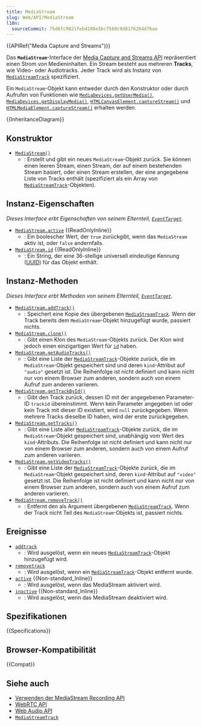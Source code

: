 ```yaml
---
title: MediaStream
slug: Web/API/MediaStream
l10n:
  sourceCommit: 75d6fc9821feb4288e5bc7580c9d8176264d76ae
---
```


{{APIRef("Media Capture and Streams")}}

Das **`MediaStream`**-Interface der [Media Capture and Streams API](/de/docs/Web/API/Media_Capture_and_Streams_API) repräsentiert einen Strom von Medieninhalten. Ein Stream besteht aus mehreren **Tracks**, wie Video- oder Audiotracks. Jeder Track wird als Instanz von [`MediaStreamTrack`](/de/docs/Web/API/MediaStreamTrack) spezifiziert.

Ein `MediaStream`-Objekt kann entweder durch den Konstruktor oder durch Aufrufen von Funktionen wie [`MediaDevices.getUserMedia()`](/de/docs/Web/API/MediaDevices/getUserMedia), [`MediaDevices.getDisplayMedia()`](/de/docs/Web/API/MediaDevices/getDisplayMedia), [`HTMLCanvasElement.captureStream()`](/de/docs/Web/API/HTMLCanvasElement/captureStream) und [`HTMLMediaElement.captureStream()`](/de/docs/Web/API/HTMLMediaElement/captureStream) erhalten werden.

{{InheritanceDiagram}}

## Konstruktor

- [`MediaStream()`](/de/docs/Web/API/MediaStream/MediaStream)
  - : Erstellt und gibt ein neues `MediaStream`-Objekt zurück. Sie können einen leeren Stream, einen Stream, der auf einem bestehenden Stream basiert, oder einen Stream erstellen, der eine angegebene Liste von Tracks enthält (spezifiziert als ein Array von [`MediaStreamTrack`](/de/docs/Web/API/MediaStreamTrack)-Objekten).

## Instanz-Eigenschaften

_Dieses Interface erbt Eigenschaften von seinem Elternteil, [`EventTarget`](/de/docs/Web/API/EventTarget)._

- [`MediaStream.active`](/de/docs/Web/API/MediaStream/active) {{ReadOnlyInline}}
  - : Ein boolescher Wert, der `true` zurückgibt, wenn das `MediaStream` aktiv ist, oder `false` andernfalls.
- [`MediaStream.id`](/de/docs/Web/API/MediaStream/id) {{ReadOnlyInline}}
  - : Ein String, der eine 36-stellige universell eindeutige Kennung ([UUID](/de/docs/Glossary/UUID)) für das Objekt enthält.

## Instanz-Methoden

_Dieses Interface erbt Methoden von seinem Elternteil, [`EventTarget`](/de/docs/Web/API/EventTarget)._

- [`MediaStream.addTrack()`](/de/docs/Web/API/MediaStream/addTrack)
  - : Speichert eine Kopie des übergebenen [`MediaStreamTrack`](/de/docs/Web/API/MediaStreamTrack). Wenn der Track bereits dem `MediaStream`-Objekt hinzugefügt wurde, passiert nichts.
- [`MediaStream.clone()`](/de/docs/Web/API/MediaStream/clone)
  - : Gibt einen Klon des `MediaStream`-Objekts zurück. Der Klon wird jedoch einen einzigartigen Wert für [`id`](/de/docs/Web/API/MediaStream/id) haben.
- [`MediaStream.getAudioTracks()`](/de/docs/Web/API/MediaStream/getAudioTracks)
  - : Gibt eine Liste der [`MediaStreamTrack`](/de/docs/Web/API/MediaStreamTrack)-Objekte zurück, die im `MediaStream`-Objekt gespeichert sind und deren `kind`-Attribut auf `"audio"` gesetzt ist. Die Reihenfolge ist nicht definiert und kann nicht nur von einem Browser zum anderen, sondern auch von einem Aufruf zum anderen variieren.
- [`MediaStream.getTrackById()`](/de/docs/Web/API/MediaStream/getTrackById)
  - : Gibt den Track zurück, dessen ID mit der angegebenen Parameter-ID `trackid` übereinstimmt. Wenn kein Parameter angegeben ist oder kein Track mit dieser ID existiert, wird `null` zurückgegeben. Wenn mehrere Tracks dieselbe ID haben, wird der erste zurückgegeben.
- [`MediaStream.getTracks()`](/de/docs/Web/API/MediaStream/getTracks)
  - : Gibt eine Liste aller [`MediaStreamTrack`](/de/docs/Web/API/MediaStreamTrack)-Objekte zurück, die im `MediaStream`-Objekt gespeichert sind, unabhängig vom Wert des `kind`-Attributs. Die Reihenfolge ist nicht definiert und kann nicht nur von einem Browser zum anderen, sondern auch von einem Aufruf zum anderen variieren.
- [`MediaStream.getVideoTracks()`](/de/docs/Web/API/MediaStream/getVideoTracks)
  - : Gibt eine Liste der [`MediaStreamTrack`](/de/docs/Web/API/MediaStreamTrack)-Objekte zurück, die im `MediaStream`-Objekt gespeichert sind, deren `kind`-Attribut auf `"video"` gesetzt ist. Die Reihenfolge ist nicht definiert und kann nicht nur von einem Browser zum anderen, sondern auch von einem Aufruf zum anderen variieren.
- [`MediaStream.removeTrack()`](/de/docs/Web/API/MediaStream/removeTrack)
  - : Entfernt den als Argument übergebenen [`MediaStreamTrack`](/de/docs/Web/API/MediaStreamTrack). Wenn der Track nicht Teil des `MediaStream`-Objekts ist, passiert nichts.

## Ereignisse

- [`addtrack`](/de/docs/Web/API/MediaStream/addtrack_event)
  - : Wird ausgelöst, wenn ein neues [`MediaStreamTrack`](/de/docs/Web/API/MediaStreamTrack)-Objekt hinzugefügt wird.
- [`removetrack`](/de/docs/Web/API/MediaStream/removetrack_event)
  - : Wird ausgelöst, wenn ein [`MediaStreamTrack`](/de/docs/Web/API/MediaStreamTrack)-Objekt entfernt wurde.
- [`active`](/de/docs/Web/API/MediaStream/active_event) {{Non-standard_Inline}}
  - : Wird ausgelöst, wenn das MediaStream aktiviert wird.
- [`inactive`](/de/docs/Web/API/MediaStream/inactive_event) {{Non-standard_Inline}}
  - : Wird ausgelöst, wenn das MediaStream deaktiviert wird.

## Spezifikationen

{{Specifications}}

## Browser-Kompatibilität

{{Compat}}

## Siehe auch

- [Verwenden der MediaStream Recording API](/de/docs/Web/API/MediaStream_Recording_API/Using_the_MediaStream_Recording_API)
- [WebRTC API](/de/docs/Web/API/WebRTC_API)
- [Web Audio API](/de/docs/Web/API/Web_Audio_API)
- [`MediaStreamTrack`](/de/docs/Web/API/MediaStreamTrack)
